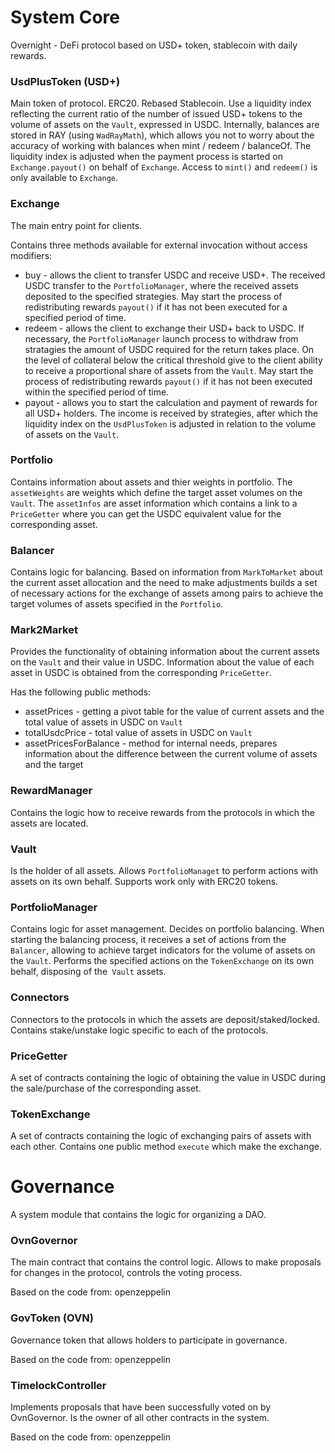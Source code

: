 # System Core

Overnight - DeFi protocol based on USD+ token, stablecoin with daily rewards.

### UsdPlusToken (USD+)

Main token of protocol. ERC20. Rebased Stablecoin. Use a liquidity index reflecting the current ratio of the number of issued 
USD+ tokens to the volume of assets on the `Vault`, expressed in USDC. Internally, balances are stored in RAY (using `WadRayMath`), 
which allows you not to worry about the accuracy of working with balances when mint / redeem / balanceOf. The liquidity index is 
adjusted when the payment process is started on `Exchange.payout()` on behalf of `Exchange`. Access to `mint()` and `redeem()` 
is only available to `Exchange`.

### Exchange 

The main entry point for clients.
  
Contains three methods available for external invocation without access modifiers:
- buy - allows the client to transfer USDC and receive USD+. The received USDC transfer to the `PortfolioManager`, 
  where the received assets deposited to the specified strategies. May start the process of redistributing rewards `payout()` 
  if it has not been executed for a specified period of time.
- redeem - allows the client to exchange their USD+ back to USDC. If necessary, the `PortfolioManager` launch process
  to withdraw from stratagies the amount of USDC required for the return takes place. On the level of collateral below the critical threshold 
  give to the client ability to receive a proportional share of assets from the `Vault`. May start the process of redistributing rewards 
  `payout()` if it has not been executed within the specified period of time.
- payout - allows you to start the calculation and payment of rewards for all USD+ holders. The income is received by strategies, after which 
  the liquidity index on the `UsdPlusToken` is adjusted in relation to the volume of assets on the `Vault`.

### Portfolio

Contains information about assets and thier weights in portfolio.
The `assetWeights` are weights which define the target asset volumes on the `Vault`.
The `assetInfos` are asset information which contains a link to a `PriceGetter` where you can get the USDC equivalent value for the corresponding asset.

### Balancer

Contains logic for balancing. Based on information from `MarkToMarket` about the current asset allocation and the need to make adjustments
builds a set of necessary actions for the exchange of assets among pairs to achieve the target volumes of assets specified in the `Portfolio`.

### Mark2Market

Provides the functionality of obtaining information about the current assets on the `Vault` and their value in USDC.
Information about the value of each asset in USDC is obtained from the corresponding `PriceGetter`.

Has the following public methods:
- assetPrices - getting a pivot table for the value of current assets and the total value of assets in USDC on `Vault`
- totalUsdcPrice - total value of assets in USDC on `Vault`
- assetPricesForBalance - method for internal needs, prepares information about the difference between the current volume of assets and the target

### RewardManager

Contains the logic how to receive rewards from the protocols in which the assets are located.

### Vault

Is the holder of all assets. Allows `PortfolioManaget` to perform actions with assets on its own behalf. Supports work only with ERC20 tokens.

### PortfolioManager

Contains logic for asset management.
Decides on portfolio balancing. When starting the balancing process, it receives a set of actions from the `Balancer`, allowing to achieve
target indicators for the volume of assets on the `Vault`. Performs the specified actions on the `TokenExchange` on its own behalf, disposing of the` Vault` assets.

### Connectors

Connectors to the protocols in which the assets are deposit/staked/locked.
Contains stake/unstake logic specific to each of the protocols.

### PriceGetter

A set of contracts containing the logic of obtaining the value in USDC during the sale/purchase of the corresponding asset.

### TokenExchange

A set of contracts containing the logic of exchanging pairs of assets with each other. Contains one public method `execute` which make the exchange.


# Governance

A system module that contains the logic for organizing a DAO.

### OvnGovernor

The main contract that contains the control logic.
Allows to make proposals for changes in the protocol, controls the voting process.

Based on the code from: openzeppelin

### GovToken (OVN)

Governance token that allows holders to participate in governance.

Based on the code from: openzeppelin

### TimelockController

Implements proposals that have been successfully voted on by OvnGovernor.
Is the owner of all other contracts in the system.

Based on the code from: openzeppelin
